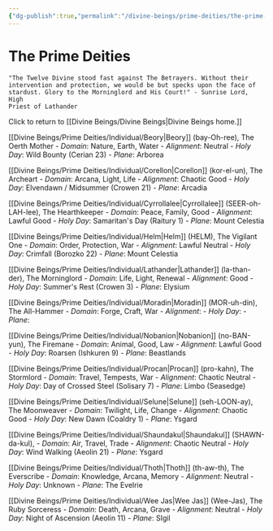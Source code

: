 ```yaml
---
{"dg-publish":true,"permalink":"/divine-beings/prime-deities/the-prime-deities/","dgHomeLink":true,"dgPassFrontmatter":false}
---
```


# The Prime Deities
	"The Twelve Divine stood fast against The Betrayers. Without their 
	intervention and protection, we would be but specks upon the face of 
	stardust. Glory to the Morninglord and His Court!" - Sunrise Lord, High 
	Priest of Lathander 

Click to return to [[Divine Beings/Divine Beings|Divine Beings home.]]

[[Divine Beings/Prime Deities/Individual/Beory|Beory]] (bay-Oh-ree), The Oerth Mother
	- *Domain*: Nature, Earth, Water
	-  *Alignment*: Neutral
	-  *Holy Day*: Wild Bounty (Cerian 23)
	- *Plane*: Arborea

[[Divine Beings/Prime Deities/Individual/Corellon|Corellon]] (kor-el-un), The Archeart
	- *Domain*: Arcana, Light, Life
	-  *Alignment*: Chaotic Good
	-  *Holy Day*: Elvendawn / Midsummer (Crowen 21)
	- *Plane*: Arcadia

[[Divine Beings/Prime Deities/Individual/Cyrrollalee|Cyrrollalee]] (SEER-oh-LAH-lee), The Hearthkeeper
	- *Domain*: Peace, Family, Good
	-  *Alignment*: Lawful Good
	-  *Holy Day*: Samaritan's Day (Raitury 1)
	- *Plane*: Mount Celestia

[[Divine Beings/Prime Deities/Individual/Helm|Helm]] (HELM), The Vigilant One
	- *Domain*: Order, Protection, War
	-  *Alignment*: Lawful Neutral
	-  *Holy Day*: Crimfall (Borozko 22)
	- *Plane*: Mount Celestia

[[Divine Beings/Prime Deities/Individual/Lathander|Lathander]] (la-than-der), The Morninglord
	- *Domain*: Life, Light, Renewal
	-  *Alignment*: Good
	-  *Holy Day*: Summer's Rest (Crowen 3)
	- *Plane*: Elysium

[[Divine Beings/Prime Deities/Individual/Moradin|Moradin]] (MOR-uh-din), The All-Hammer
	- *Domain*: Forge, Craft, War
	-  *Alignment*: 
	-  *Holy Day*: 
	- *Plane*: 

[[Divine Beings/Prime Deities/Individual/Nobanion|Nobanion]] (no-BAN-yun), The Firemane
	- *Domain*: Animal, Good, Law
	-  *Alignment*: Lawful Good
	-  *Holy Day*: Roarsen (Ishkuren 9)
	- *Plane*: Beastlands

[[Divine Beings/Prime Deities/Individual/Procan|Procan]] (pro-kahn), The Stormlord
	- *Domain*: Travel, Tempests, War
	-  *Alignment*: Chaotic Neutral
	-  *Holy Day*: Day of Crossed Steel (Solisary 7)
	- *Plane*: Limbo (Seasedge)

[[Divine Beings/Prime Deities/Individual/Selune|Selune]] (seh-LOON-ay), The Moonweaver
	- *Domain*: Twilight, Life, Change
	-  *Alignment*: Chaotic Good
	-  *Holy Day*: New Dawn (Coaldry 1)
	- *Plane*: Ysgard

[[Divine Beings/Prime Deities/Individual/Shaundakul|Shaundakul]] (SHAWN-da-kul), 
	- *Domain*: Air, Travel, Trade
	-  *Alignment*: Chaotic Neutral
	-  *Holy Day*: Wind Walking (Aeolin 21)
	- *Plane*: Ysgard

[[Divine Beings/Prime Deities/Individual/Thoth|Thoth]] (th-aw-th), The Everscribe 
	- *Domain*: Knowledge, Arcana, Memory
	-  *Alignment*: Neutral
	-  *Holy Day*: Unknown
	- *Plane*: The Evelrie

[[Divine Beings/Prime Deities/Individual/Wee Jas|Wee Jas]] (Wee-Jas), The Ruby Sorceress
	- *Domain*: Death, Arcana, Grave
	-  *Alignment*: Neutral
	-  *Holy Day*: Night of Ascension (Aeolin 11)
	- *Plane*: SIgil